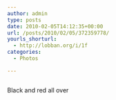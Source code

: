 ```yaml
---
author: admin
type: posts
date: 2010-02-05T14:12:35+00:00
url: /posts/2010/02/05/372359778/
yourls_shorturl:
  - http://lobban.org/i/1f
categories:
  - Photos

---
```

<div class="figure">
  <img src="https://andy.lobban.org/photo/1280/372359778/1/tumblr_kxdgszZbz71qzrl7b" alt="" />
</div>

Black and red all over